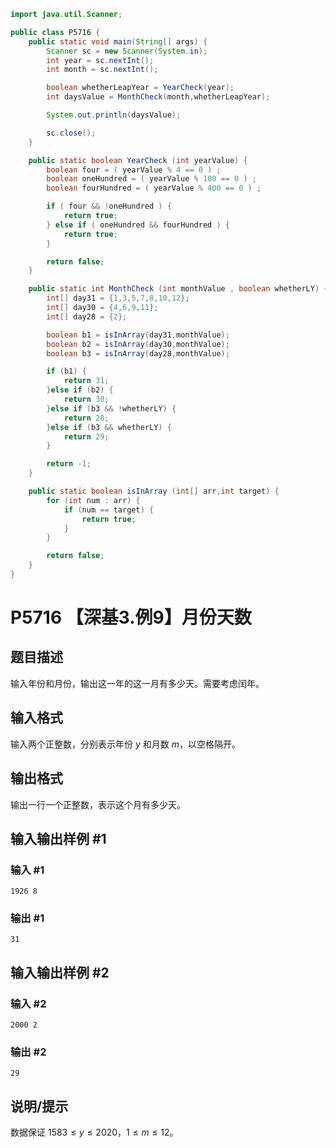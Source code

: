 ```java
import java.util.Scanner;

public class P5716 {
    public static void main(String[] args) {
        Scanner sc = new Scanner(System.in);
        int year = sc.nextInt();
        int month = sc.nextInt();

        boolean whetherLeapYear = YearCheck(year);
        int daysValue = MonthCheck(month,whetherLeapYear);

        System.out.println(daysValue);

        sc.close();
    }

    public static boolean YearCheck (int yearValue) {
        boolean four = ( yearValue % 4 == 0 ) ;
        boolean oneHundred = ( yearValue % 100 == 0 ) ;
        boolean fourHundred = ( yearValue % 400 == 0 ) ;

        if ( four && !oneHundred ) {
            return true;
        } else if ( oneHundred && fourHundred ) {
            return true;
        }

        return false;
    }

    public static int MonthCheck (int monthValue , boolean whetherLY) {
        int[] day31 = {1,3,5,7,8,10,12};
        int[] day30 = {4,6,9,11};
        int[] day28 = {2};

        boolean b1 = isInArray(day31,monthValue);
        boolean b2 = isInArray(day30,monthValue);
        boolean b3 = isInArray(day28,monthValue);

        if (b1) {
            return 31;
        }else if (b2) {
            return 30;
        }else if (b3 && !whetherLY) {
            return 28;
        }else if (b3 && whetherLY) {
            return 29;
        }

        return -1;
    }

    public static boolean isInArray (int[] arr,int target) {
        for (int num : arr) {
            if (num == target) {
                return true;
            }
        }

        return false;
    }
}
```

# P5716 【深基3.例9】月份天数

## 题目描述

输入年份和月份，输出这一年的这一月有多少天。需要考虑闰年。

## 输入格式

输入两个正整数，分别表示年份 $y$ 和月数 $m$，以空格隔开。

## 输出格式

输出一行一个正整数，表示这个月有多少天。

## 输入输出样例 #1

### 输入 #1

```
1926 8
```

### 输出 #1

```
31
```

## 输入输出样例 #2

### 输入 #2

```
2000 2
```

### 输出 #2

```
29
```

## 说明/提示

数据保证 $1583 \leq y \leq 2020$，$1 \leq m \leq 12$。